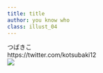 ```yaml
---
title: title
author: you know who
class: illust_04
---
```


<div class="page-header">
<div class="illust-author">つばきこ</div>
<div class="social">https://twitter.com/kotsubaki12</div>
</div>
<div class="illust-image-middle-page-left">
<div class="illust-image-column">
<img src="image/illust-kotsubaki.png" />
</div>
</div>
<!-- <div class='illust-message'>「この街に明かりを灯していくのが私の仕事」</div> -->
